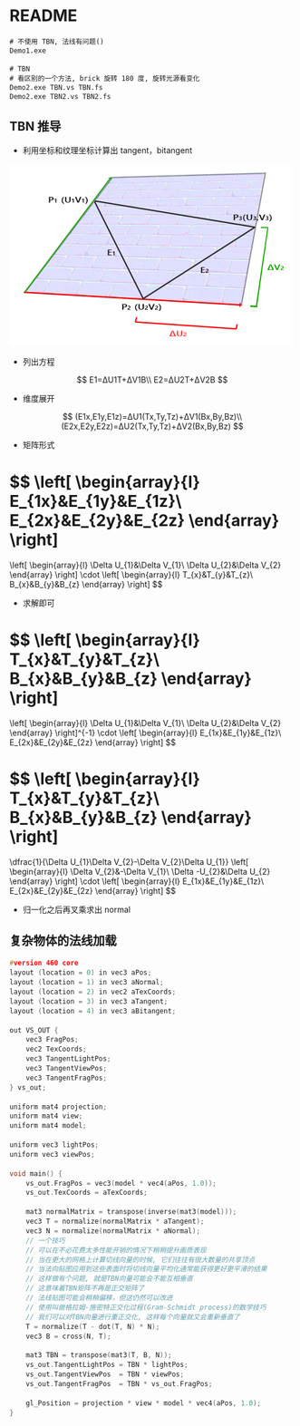 # README

```shell
# 不使用 TBN, 法线有问题()
Demo1.exe

# TBN
# 看区别的一个方法, brick 旋转 180 度, 旋转光源看变化
Demo2.exe TBN.vs TBN.fs
Demo2.exe TBN2.vs TBN2.fs
```



## TBN 推导

+ 利用坐标和纹理坐标计算出 tangent，bitangent

![](img/normal_mapping_surface_edges.png)



+ 列出方程

$$
E1=ΔU1T+ΔV1B\\
E2=ΔU2T+ΔV2B
$$

+ 维度展开

$$
(E1x,E1y,E1z)=ΔU1(Tx,Ty,Tz)+ΔV1(Bx,By,Bz)\\
(E2x,E2y,E2z)=ΔU2(Tx,Ty,Tz)+ΔV2(Bx,By,Bz)
$$

+ 矩阵形式

$$
\left[
\begin{array}{l}
E_{1x}&E_{1y}&E_{1z}\\
E_{2x}&E_{2y}&E_{2z}
\end{array}
\right]
=
\left[
\begin{array}{l}
\Delta U_{1}&\Delta V_{1}\\
\Delta U_{2}&\Delta V_{2}
\end{array}
\right]
\cdot
\left[
\begin{array}{l}
T_{x}&T_{y}&T_{z}\\
B_{x}&B_{y}&B_{z}
\end{array}
\right]
$$

+ 求解即可

$$
\left[
\begin{array}{l}
T_{x}&T_{y}&T_{z}\\
B_{x}&B_{y}&B_{z}
\end{array}
\right]
=
\left[
\begin{array}{l}
\Delta U_{1}&\Delta V_{1}\\
\Delta U_{2}&\Delta V_{2}
\end{array}
\right]^{-1}
\cdot
\left[
\begin{array}{l}
E_{1x}&E_{1y}&E_{1z}\\
E_{2x}&E_{2y}&E_{2z}
\end{array}
\right]
$$

$$
\left[
\begin{array}{l}
T_{x}&T_{y}&T_{z}\\
B_{x}&B_{y}&B_{z}
\end{array}
\right]
=
\dfrac{1}{\Delta U_{1}\Delta V_{2}-\Delta V_{2}\Delta U_{1}}
\left[
\begin{array}{l}
\Delta V_{2}&-\Delta V_{1}\\
\Delta -U_{2}&\Delta U_{2}
\end{array}
\right]
\cdot
\left[
\begin{array}{l}
E_{1x}&E_{1y}&E_{1z}\\
E_{2x}&E_{2y}&E_{2z}
\end{array}
\right]
$$



+ 归一化之后再叉乘求出 normal



## 复杂物体的法线加载

```cpp
#version 460 core
layout (location = 0) in vec3 aPos;
layout (location = 1) in vec3 aNormal;
layout (location = 2) in vec2 aTexCoords;
layout (location = 3) in vec3 aTangent;
layout (location = 4) in vec3 aBitangent;

out VS_OUT {
    vec3 FragPos;
    vec2 TexCoords;
    vec3 TangentLightPos;
    vec3 TangentViewPos;
    vec3 TangentFragPos;
} vs_out;

uniform mat4 projection;
uniform mat4 view;
uniform mat4 model;

uniform vec3 lightPos;
uniform vec3 viewPos;

void main() {
    vs_out.FragPos = vec3(model * vec4(aPos, 1.0));   
    vs_out.TexCoords = aTexCoords;
    
    mat3 normalMatrix = transpose(inverse(mat3(model)));
    vec3 T = normalize(normalMatrix * aTangent);
    vec3 N = normalize(normalMatrix * aNormal);
    // 一个技巧
    // 可以在不必花费太多性能开销的情况下稍稍提升画质表现
    // 当在更大的网格上计算切线向量的时候, 它们往往有很大数量的共享顶点
    // 当法向贴图应用到这些表面时将切线向量平均化通常能获得更好更平滑的结果
    // 这样做有个问题, 就是TBN向量可能会不能互相垂直
    // 这意味着TBN矩阵不再是正交矩阵了
    // 法线贴图可能会稍稍偏移，但这仍然可以改进
    // 使用叫做格拉姆-施密特正交化过程(Gram-Schmidt process)的数学技巧
    // 我们可以对TBN向量进行重正交化, 这样每个向量就又会重新垂直了
    T = normalize(T - dot(T, N) * N);
    vec3 B = cross(N, T);
    
    mat3 TBN = transpose(mat3(T, B, N));    
    vs_out.TangentLightPos = TBN * lightPos;
    vs_out.TangentViewPos  = TBN * viewPos;
    vs_out.TangentFragPos  = TBN * vs_out.FragPos;
        
    gl_Position = projection * view * model * vec4(aPos, 1.0);
}
```

